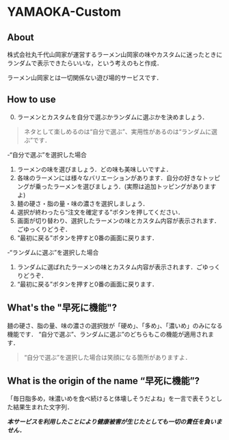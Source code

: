 # YAMAOKA-Custom

## About
株式会社丸千代山岡家が運営するラーメン山岡家の味やカスタムに迷ったときにランダムで表示できたらいいな，という考えのもと作成．

ラーメン山岡家とは一切関係ない遊び場的サービスです．

## How to use
0. ラーメンとカスタムを自分で選ぶかランダムに選ぶかを決めましょう．

>ネタとして楽しめるのは“自分で選ぶ”、実用性があるのは“ランダムに選ぶ”です．

-“自分で選ぶ”を選択した場合
1. ラーメンの味を選びましょう．どの味も美味しいですよ．
2. 各味のラーメンには様々なバリエーションがあります．自分の好きなトッピングが乗ったラーメンを選びましょう．(実際は追加トッピングがありますよ)
3. 麺の硬さ・脂の量・味の濃さを選択しましょう．
4. 選択が終わったら“注文を確定する”ボタンを押してください．
5. 画面が切り替わり、選択したラーメンの味とカスタム内容が表示されます．ごゆっくりどうぞ．
6. “最初に戻る”ボタンを押すと0番の画面に戻ります．

-“ランダムに選ぶ”を選択した場合
1. ランダムに選ばれたラーメンの味とカスタム内容が表示されます．ごゆっくりどうぞ．
2. “最初に戻る”ボタンを押すと0番の画面に戻ります．



## What's the "早死に機能"?
麺の硬さ、脂の量、味の濃さの選択肢が「硬め」、「多め」、「濃いめ」のみになる機能です．
“自分で選ぶ”、ランダムに選ぶ”のどちらもこの機能が適用されます．

>“自分で選ぶ”を選択した場合は笑顔になる箇所がありますよ．

## What is the origin of the name “早死に機能”?
「毎日脂多め，味濃いめを食べ続けると体壊しそうだよね」を一言で表そうとした結果生まれた文字列．

***本サービスを利用したことにより健康被害が生じたとしても一切の責任を負いません．***
